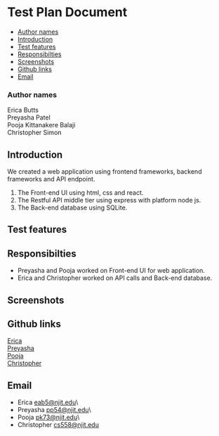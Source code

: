 # Test Plan Document

- [Author names](#author-names)
- [Introduction](#introduction)
- [Test features](#test-features)
- [Responsibilties](#responsibilities)
- [Screenshots](#screenshots)
- [Github links](#github-links)
- [Email](#email)

### Author names
Erica Butts\
Preyasha Patel\
Pooja Kittanakere Balaji\
Christopher Simon

## Introduction
We created a web application using frontend frameworks, backend frameworks and API endpoint.
1. The Front-end UI using html, css and react.
2. The Restful API middle tier using express with platform node js.
3. The Back-end database using SQLite.

## Test features

## Responsibilties
- Preyasha and Pooja worked on Front-end UI for web application.
- Erica and Christopher worked on API calls and Back-end database.

## Screenshots

## Github links
[Erica](https://github.com/deathloser)\
[Preyasha](https://github.com/preyasha2810)\
[Pooja](https://github.com/pkb94)\
[Christopher](https://github.com/cs5581)

## Email
- Erica
<eab5@njit.edu>\
- Preyasha
<pp54@njit.edu>\
- Pooja
<pk73@njit.edu>\
- Christopher
<cs558@njit.edu>





